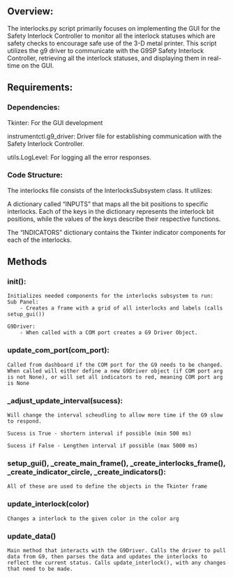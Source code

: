 ## Overview:
The interlocks.py script primarily focuses on implementing the GUI for the Safety Interlock Controller to monitor all the interlock statuses which are safety checks to encourage safe use of the 3-D metal printer. This script utilizes the g9 driver to communicate with the G9SP Safety Interlock Controller, retrieving all the interlock statuses, and displaying them in real-time on the GUI.


## Requirements:
### Dependencies: 

Tkinter: For the GUI development

instrumentctl.g9_driver: Driver file for establishing communication with the Safety Interlock Controller.

utils.LogLevel: For logging all the error responses.

### Code Structure:

The interlocks file consists of the InterlocksSubsystem class. It utilizes:

A dictionary called “INPUTS” that maps all the bit positions to specific interlocks. Each of the keys in the dictionary represents the interlock bit positions, while the values of the keys describe their respective functions. 

The “INDICATORS” dictionary contains the Tkinter indicator components for each of the interlocks. 

## Methods
### __init__():
    Initializes needed components for the interlocks subsystem to run:
    Sub Panel:
        - Creates a frame with a grid of all interlocks and labels (calls setup_gui())

    G9Driver:
        - When called with a COM port creates a G9 Driver Object.

### update_com_port(com_port):
    Called from dashboard if the COM port for the G9 needs to be changed. When called will either define a new G9Driver object (if COM port arg is not None), or will set all indicators to red, meaning COM port arg is None

### _adjust_update_interval(sucess):
    Will change the interval scheudling to allow more time if the G9 slow to respond.

    Sucess is True - shortern interval if possible (min 500 ms)

    Sucess if False - Lengthen interval if possible (max 5000 ms)

### setup_gui(), _create_main_frame(), _create_interlocks_frame(), _create_indicator_circle, _create_indicators():
    All of these are used to define the objects in the Tkinter frame

### update_interlock(color)
    Changes a interlock to the given color in the color arg
    

### update_data()
    Main method that interacts with the G9Driver. Calls the driver to pull data from G9, then parses the data and updates the interlocks to reflect the current status. Calls update_interlock(), with any changes that need to be made.








